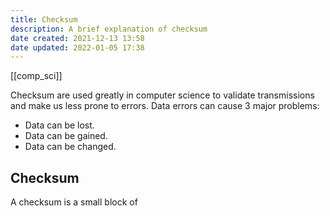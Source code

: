 ```yaml
---
title: Checksum
description: A brief explanation of checksum
date created: 2021-12-13 13:58
date updated: 2022-01-05 17:38
---
```


[[comp_sci]]

Checksum are used greatly in computer science to validate transmissions and make us less prone to errors.
Data errors can cause 3 major problems:

- Data can be lost.
- Data can be gained.
- Data can be changed.

## Checksum

A checksum is a small block of
